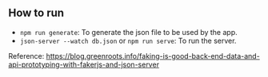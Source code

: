 ## How to run

- `npm run generate`: To generate the json file to be used by the app.
- `json-server --watch db.json` or `npm run serve`: To run the server.

Reference: https://blog.greenroots.info/faking-is-good-back-end-data-and-api-prototyping-with-fakerjs-and-json-server